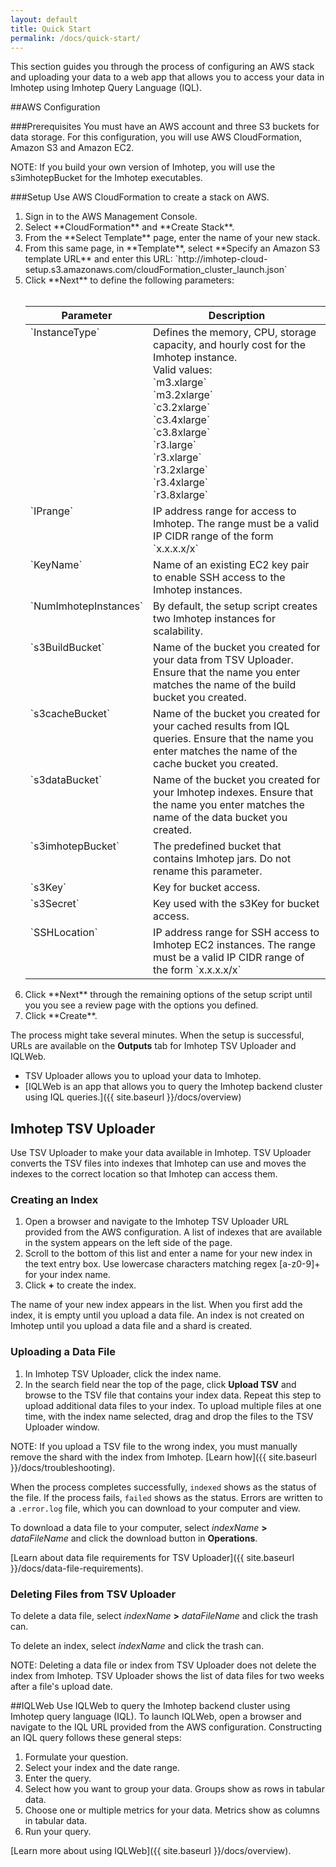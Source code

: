 ```yaml
---
layout: default
title: Quick Start
permalink: /docs/quick-start/
---
```


This section guides you through the process of configuring an AWS stack and uploading your data to a web app that allows you to access your data in Imhotep using Imhotep Query Language (IQL).

##AWS Configuration

###Prerequisites
You must have an AWS account and three S3 buckets for data storage. For this configuration, you will use AWS CloudFormation, Amazon S3 and Amazon EC2.

NOTE: If you build your own version of Imhotep, you will use the s3imhotepBucket for the Imhotep executables.

###Setup
Use AWS CloudFormation to create a stack on AWS.
<ol>
  <li>Sign in to the AWS Management Console. </li>
  <li>Select **CloudFormation** and **Create Stack**.</li>
  <li>From the **Select Template** page, enter the name of your new stack.</li>
  <li>From this same page, in **Template**, select **Specify an Amazon S3 template URL** and enter this URL: 
  `http://imhotep-cloud-setup.s3.amazonaws.com/cloudFormation_cluster_launch.json`</li>
  <li>Click **Next** to define the following parameters:
 <br><br></li>
<table>
  <thead>
  <th>Parameter</th>
  <th>Description</th>
  </thead>
  <tbody>
  <tr>
    <td valign="top">`InstanceType`</td>
    <td valign="top">Defines the memory, CPU, storage capacity, and hourly cost for the Imhotep instance. <br>Valid values:<br> `m3.xlarge`<br>`m3.2xlarge`<br>`c3.2xlarge`<br>`c3.4xlarge`<br>`c3.8xlarge`<br>`r3.large`<br>`r3.xlarge`<br>`r3.2xlarge`<br>`r3.4xlarge`<br>`r3.8xlarge`</td>
  </tr>
  <tr>
    <td valign="top">`IPrange`</td>
     <td valign="top">IP address range for access to Imhotep. The range must be a valid IP CIDR range of the form `x.x.x.x/x`</td>
  </tr>
  <tr>
    <td valign="top">`KeyName`</td>
    <td valign="top">Name of an existing EC2 key pair to enable SSH access to the Imhotep instances.</td>
  </tr>
  <tr>
    <td valign="top">`NumImhotepInstances`</td>
    <td valign="top">By default, the setup script creates two Imhotep instances for scalability.</td>
  </tr>
  <tr>
    <td valign="top">`s3BuildBucket`</td>
    <td valign="top">Name of the bucket you created for your data from TSV Uploader. Ensure that the name you enter matches the name of the build bucket you created.</td>
  </tr>
  <tr>
    <td valign="top">`s3cacheBucket`</td>
    <td valign="top">Name of the bucket you created for your cached results from IQL queries. Ensure that the name you enter matches the name of the cache bucket you created.</td>
  </tr>
  <tr>
    <td valign="top">`s3dataBucket`</td>
    <td valign="top">Name of the bucket you created for your Imhotep indexes. Ensure that the name you enter matches the name of the data bucket you created.</td>
  </tr>
  <tr>
    <td valign="top">`s3imhotepBucket`</td>
    <td valign="top">The predefined bucket that contains Imhotep jars. Do not rename this parameter.</td>
  </tr>
  <tr>
    <td valign="top">`s3Key`</td>
    <td valign="top">Key for bucket access.</td>
  </tr>
  <tr>
    <td valign="top">`s3Secret`</td>
    <td valign="top">Key used with the s3Key for bucket access.</td>
  </tr>
  <tr>
    <td valign="top">`SSHLocation`</td>
    <td valign="top">IP address range for SSH access to Imhotep EC2 instances. The range must be a valid IP CIDR range of the form `x.x.x.x/x`</td>
  </tr>
  </tbody>
</table>

  <li>Click **Next** through the remaining options of the setup script until you you see a review page with the options you defined.</li>
  <li>Click **Create**. </li>
  </ol>
  
The process might take several minutes. When the setup is successful, URLs are available on the **Outputs** tab for Imhotep TSV Uploader and IQLWeb.

* TSV Uploader allows you to upload your data to Imhotep. 
* [IQLWeb is an app that allows you to query the Imhotep backend cluster using IQL queries.]({{ site.baseurl }}/docs/overview)

## Imhotep TSV Uploader

Use TSV Uploader to make your data available in Imhotep. TSV Uploader converts the TSV files into indexes that Imhotep can use and moves the indexes to the correct location so that Imhotep can access them. 

### Creating an Index
1. Open a browser and navigate to the Imhotep TSV Uploader URL provided from the AWS configuration. A list of indexes that are available in the system appears on the left side of the page. 
2. Scroll to the bottom of this list and enter a name for your new index in the text entry box. Use lowercase characters matching regex [a-z0-9]+ for your index name.
3. Click **+** to create the index.

The name of your new index appears in the list. When you first add the index, it is empty until you upload a data file. An index is not created on Imhotep until you upload a data file and a shard is created.

### Uploading a Data File
1. In Imhotep TSV Uploader, click the index name.
2. In the search field near the top of the page, click **Upload TSV** and browse to the TSV file that contains your index data. Repeat this step to upload additional data files to your index. To upload multiple files at one time, with the index name selected, drag and drop the files to the TSV Uploader window.

NOTE: If you upload a TSV file to the wrong index, you must manually remove the shard with the index from Imhotep. [Learn how]({{ site.baseurl }}/docs/troubleshooting). 

When the process completes successfully, `indexed` shows as the status of the file. If the process fails, `failed` shows as the status. Errors are written to a `.error.log` file, which you can download to your computer and view. 

To download a data file to your computer, select *indexName* **>** *dataFileName* and click the download button in **Operations**. 

[Learn about data file requirements for TSV Uploader]({{ site.baseurl }}/docs/data-file-requirements).

### Deleting Files from TSV Uploader
To delete a data file, select *indexName* **>** *dataFileName* and click the trash can. 

To delete an index, select *indexName* and click the trash can.

NOTE: Deleting a data file or index from TSV Uploader does not delete the index from Imhotep. TSV Uploader shows the list of data files for two weeks after a file's upload date.

##IQLWeb
Use IQLWeb to query the Imhotep backend cluster using Imhotep query language (IQL). To launch IQLWeb, open a browser and navigate to the IQL URL provided from the AWS configuration. Constructing an IQL query follows these general steps:

1. Formulate your question.
2. Select your index and the date range.
3. Enter the query.
4. Select how you want to group your data. Groups show as rows in tabular data.
5. Choose one or multiple metrics for your data. Metrics show as columns in tabular data.
6. Run your query.

[Learn more about using IQLWeb]({{ site.baseurl }}/docs/overview).
